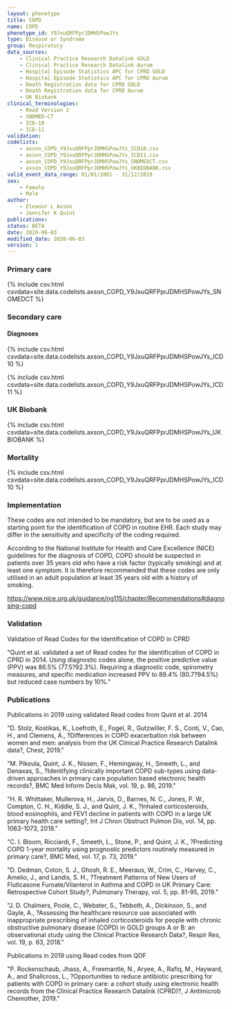 ```yaml
---
layout: phenotype
title: COPD
name: COPD
phenotype_id: Y9JxuQRFPprJDMHSPowJYs 
type: Disease or Syndrome
group: Respiratory
data_sources: 
    - Clinical Practice Research Datalink GOLD
    - Clinical Practice Research Datalink Aurum
    - Hospital Episode Statistics APC for CPRD GOLD
    - Hospital Episode Statistics APC for CPRD Aurum
    - Death Registration data for CPRD GOLD
    - Death Registration data for CPRD Aurum
    - UK Biobank
clinical_terminologies: 
    - Read Version 2
    - SNOMED-CT
    - ICD-10
    - ICD-11
validation: 
codelists:
    - axson_COPD_Y9JxuQRFPprJDMHSPowJYs_ICD10.csv
    - axson_COPD_Y9JxuQRFPprJDMHSPowJYs_ICD11.csv
    - axson_COPD_Y9JxuQRFPprJDMHSPowJYs_SNOMEDCT.csv
    - axson_COPD_Y9JxuQRFPprJDMHSPowJYs_UKBIOBANK.csv
valid_event_data_range: 01/01/2001 - 31/12/2019
sex: 
    - Female
    - Male
author: 
    - Eleanor L Axson
    - Jennifer K Quint
publications: 
status: BETA
date: 2020-06-03
modified_date: 2020-06-03
version: 1
---
```


### Primary care 
{% include csv.html csvdata=site.data.codelists.axson_COPD_Y9JxuQRFPprJDMHSPowJYs_SNOMEDCT %}

### Secondary care 

#### Diagnoses 
{% include csv.html csvdata=site.data.codelists.axson_COPD_Y9JxuQRFPprJDMHSPowJYs_ICD10 %}

{% include csv.html csvdata=site.data.codelists.axson_COPD_Y9JxuQRFPprJDMHSPowJYs_ICD11 %}

### UK Biobank

{% include csv.html csvdata=site.data.codelists.axson_COPD_Y9JxuQRFPprJDMHSPowJYs_UKBIOBANK %}

### Mortality

{% include csv.html csvdata=site.data.codelists.axson_COPD_Y9JxuQRFPprJDMHSPowJYs_ICD10 %}

### Implementation

These codes are not intended to be mandatory, but are to be used as a starting point for the identification of COPD in routine EHR. Each study may differ in the sensitivity and specificity of the coding required.

According to the National Institute for Health and Care Excellence (NICE) guidelines for the diagnosis of COPD, COPD should be suspected in patients over 35 years old who have a risk factor (typically smoking) and at least one symptom. It is therefore recommended that these codes are only utilised in an adult population at least 35 years old with a history of smoking.

https://www.nice.org.uk/guidance/ng115/chapter/Recommendations#diagnosing-copd

### Validation

Validation of Read Codes for the Identification of COPD in CPRD

"Quint et al. validated a set of Read codes for the identification of COPD in CPRD in 2014. Using diagnostic codes alone, the positive predictive value (PPV) was 86.5% (77.5?92.3%). Requiring a diagnostic code, spirometry measures, and specific medication increased PPV to 89.4% (80.7?94.5%) but reduced
case numbers by 10%."

### Publications

Publications in 2019 using validated Read codes from Quint et al. 2014

"D. Stolz, Kostikas, K., Loefroth, E., Fogel, R., Gutzwiller, F. S., Conti, V., Cao, H., and Clemens, A., ?Differences in COPD exacerbation risk between women and men: analysis from the UK Clinical Practice Research Datalink data?, Chest, 2019."

"M. Pikoula, Quint, J. K., Nissen, F., Hemingway, H., Smeeth, L., and Denaxas, S., ?Identifying clinically important COPD sub-types using data-driven approaches in primary care population based electronic health records?, BMC Med Inform Decis Mak, vol. 19, p. 86, 2019."

"H. R. Whittaker, Mullerova, H., Jarvis, D., Barnes, N. C., Jones, P. W., Compton, C. H., Kiddle, S. J., and Quint, J. K., ?Inhaled corticosteroids, blood eosinophils, and FEV1 decline in patients with COPD in a large UK primary health care setting?, Int J Chron Obstruct Pulmon Dis, vol. 14, pp. 1063-1073, 2019."

"C. I. Bloom, Ricciardi, F., Smeeth, L., Stone, P., and Quint, J. K., ?Predicting COPD 1-year mortality using prognostic predictors routinely measured in primary care?, BMC Med, vol. 17, p. 73, 2019."

"D. Dedman, Coton, S. J., Ghosh, R. E., Meeraus, W., Crim, C., Harvey, C., Amelio, J., and Landis, S. H., ?Treatment Patterns of New Users of Fluticasone Furoate/Vilanterol in Asthma and COPD in UK Primary Care: Retrospective Cohort Study?, Pulmonary Therapy, vol. 5, pp. 81-95, 2019."

"J. D. Chalmers, Poole, C., Webster, S., Tebboth, A., Dickinson, S., and Gayle, A., ?Assessing the healthcare resource use associated with inappropriate prescribing of inhaled corticosteroids for people with chronic obstructive pulmonary disease (COPD) in GOLD groups A or B: an observational study using the Clinical Practice Research Data?, Respir Res, vol. 19, p. 63, 2018."

Publications in 2019 using Read codes from QOF

"P. Rockenschaub, Jhass, A., Freemantle, N., Aryee, A., Rafiq, M., Hayward, A., and Shallcross, L., ?Opportunities to reduce antibiotic prescribing for patients with COPD in primary care: a cohort study using electronic health records from the Clinical Practice Research Datalink (CPRD)?, J Antimicrob Chemother, 2019."





